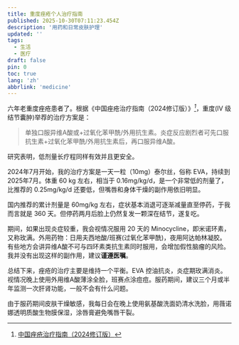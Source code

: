 ```yaml
---
title: 重度痤疮个人治疗指南
published: 2025-10-30T07:11:23.454Z
description: '用药和日常皮肤护理'
updated: ''
tags:
  - 生活
  - 医疗
draft: false
pin: 0
toc: true
lang: 'zh'
abbrlink: 'medicine'
---
```


六年老重度痤疮患者了。根据《中国痤疮治疗指南（2024修订版）》<cite>[^1]</cite>，重度(IV 级 结节囊肿)举荐的治疗方案是：

[^1]:[中国痤疮治疗指南（2024修订版）](https://www.sohu.com/a/809128087_121124574)

>单独口服异维A酸或+过氧化苯甲酰/外用抗生素。炎症反应剧烈者可先口服抗生素+过氧化苯甲酰/外用抗生素后，再口服异维A酸。

研究表明，低剂量长疗程同样有效并且更安全。

2024年7月开始，我的治疗方案是一天一粒（10mg）泰尔丝，俗称 EVA，持续到2025年7月。体重 60 kg 左右，相当于 0.16mg/kg/d，是一个非常低的剂量了，比推荐的 0.25mg/kg/d 还要低，但嘴唇和身体干燥的副作用依旧明显。

国内推荐的累计剂量是 60mg/kg 左右，症状基本消退可逐渐减量直至停药，于我而言就是 360 天。但停药两月后脸上仍然复发一颗深在结节，遂复吃。

期间，如果出现炎症较重，我会视情况服用 20 天的 Minocycline，即米诺环素，又称玫满。外用药物：日用夫西地酸/班赛(过氧化苯甲酰)，夜用阿达帕林凝胶。有些地方会讲异维A酸不可与四环素类抗生素同时服用，会增加假性脑瘤的风险。我并没有出现这样的副作用，建议**谨遵医嘱**。

总结下来，痤疮的治疗主要是维持一个平衡。EVA 控油抗炎，炎症期玫满消炎。视情况晚上使用外用维A酸薄涂全脸，班赛点涂痘痘。服药期间，建议三个月或半年监测一次肝肾功能，一般不会有什么问题。

由于服药期间皮肤干燥敏感，我每日会在晚上使用氨基酸洗面奶清水洗脸，用薇诺娜透明质酸生物膜保湿，涂唇膏避免嘴唇干裂。
